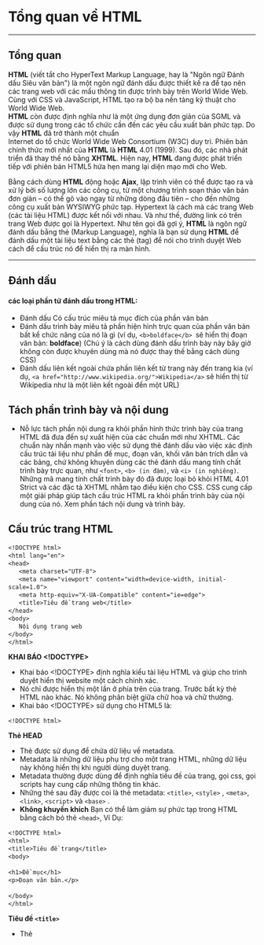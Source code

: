 # Tổng quan về HTML
--- 
## Tổng quan 
  **HTML**  (viết tắt cho HyperText Markup Language, hay là "Ngôn ngữ Đánh dấu Siêu văn bản") là một ngôn ngữ đánh dấu được thiết kế ra để tạo nên các trang web
với các mẩu thông tin được trình bày trên World Wide Web. Cùng với CSS và JavaScript, HTML tạo ra bộ ba nền tảng kỹ thuật cho World Wide Web.  
**HTML** còn được định nghĩa như là một ứng dụng đơn giản của SGML và được sử dụng trong các tổ chức cần đến các yêu cầu xuất bản phức tạp. Do vậy **HTML** đã trở thành một chuẩn  
Internet do tổ chức World Wide Web Consortium (W3C) duy trì. Phiên bản chính thức mới nhất của **HTML** là **HTML** 4.01 (1999). Sau đó, các nhà phát triển đã thay thế nó bằng 
**XHTML**.
Hiện nay, **HTML** đang được phát triển tiếp với phiên bản HTML5 hứa hẹn mang lại diện mạo mới cho Web.  

Bằng cách dùng **HTML** động hoặc **Ajax**, lập trình viên có thể được tạo ra và xử lý bởi số lượng lớn các công cụ, từ một chương trình soạn thảo văn bản đơn giản – có thể 
gõ vào ngay từ những dòng đầu tiên – cho đến những công cụ xuất bản WYSIWYG phức tạp. Hypertext là cách mà các trang Web (các tài liệu HTML) được kết nối với nhau. Và như thế,
đường link có trên trang Web được gọi là Hypertext. Như tên gọi đã gợi ý, **HTML** là ngôn ngữ đánh dấu bằng thẻ (Markup Language), nghĩa là bạn sử dụng **HTML** để đánh dấu một 
tài liệu text bằng các thẻ (tag) để nói cho trình duyệt Web cách để cấu trúc nó để hiển thị ra màn hình.  
***
## Đánh dấu
 #### các loại phần tử đánh dấu trong **HTML**:
 - Đánh dấu Có cấu trúc miêu tả mục đích của phần văn bản
 - Đánh dấu trình bày miêu tả phần hiện hình trực quan của phần văn bản bất kể chức năng của nó là gì (ví dụ, ```<b>boldface</b> ```sẽ hiển thị đoạn văn bản: **boldface**) 
(Chú ý là cách dùng đánh dấu trình bày này bây giờ không còn được khuyên dùng mà nó được thay thế bằng cách dùng CSS)  
 - Đánh dấu liên kết ngoài chứa phần liên kết từ trang này đến trang kia (ví dụ, ```<a href="http://www.wikipedia.org/">Wikipedia</a>``` sẽ hiển thị từ Wikipedia như là một liên kết ngoài đến một URL)
## Tách phần trình bày và nội dung
 - Nỗ lực tách phần nội dung ra khỏi phần hình thức trình bày của trang HTML đã đưa đến sự xuất hiện của các chuẩn mới như XHTML. Các chuẩn này nhấn mạnh vào việc sử dụng thẻ đánh dấu vào việc xác định cấu trúc tài liệu như phần đề mục, đoạn văn, khối văn bản trích dẫn và các bảng, chứ không khuyên dùng các thẻ đánh dấu mang tính chất trình bày trực quan, như ```<font>```, ```<b> (in đậm)```, và ```<i> (in nghiêng)```. Những mã mang tính chất trình bày đó đã được loại bỏ khỏi HTML 4.01 Strict và các đặc tả XHTML nhằm tạo điều kiện cho CSS. CSS cung cấp một giải pháp giúp tách cấu trúc HTML ra khỏi phần trình bày của nội dung của nó. Xem phần tách nội dung và trình bày.
 ## Cấu trúc trang HTML
 ``` 
 <!DOCTYPE html>
<html lang="en">
<head>
    <meta charset="UTF-8">
    <meta name="viewport" content="width=device-width, initial-scale=1.0">
    <meta http-equiv="X-UA-Compatible" content="ie=edge">
    <title>Tiêu đề trang web</title>
</head>
<body>
    Nội dụng trang web
</body>
</html>
```
**KHAI BÁO <!DOCTYPE>**  
- Khai báo <!DOCTYPE> định nghĩa kiểu tài liệu HTML và giúp cho trình duyệt hiển thị website một cách chính xác.  
- Nó chỉ được hiển thị một lần ở phía trên của trang. Trước bất kỳ thẻ HTML nào khác. Nó không phân biệt giữa chữ hoa và chữ thường.  
- Khai báo <!DOCTYPE> sử dụng cho HTML5 là:  
```
<!DOCTYPE html>
```
**Thẻ HEAD**  
- Thẻ <head> được sử dụng để chứa dữ liệu về metadata.  
- Metadata là những dữ liệu phụ trợ cho một trang HTML, những dữ liệu này không hiển thị khi người dùng duyệt trang.  
- Metadata thường được dùng để định nghĩa tiêu đề của trang, gọi css, gọi scripts hay cung cấp những thông tin khác.  
- Những thẻ sau đây được coi là thẻ metadata: ```<title>```, ```<style>``` , ```<meta>```,```<link>```, ```<script>``` và ```<base>``` .  
- **Không khuyến khích** Bạn có thể làm giảm sự phức tạp trong HTML bằng cách bỏ thẻ ```<head>```, Ví Dụ:
 ```
 <!DOCTYPE html>
<html>
<title>Tiêu đề trang</title>
<body>
 
<h1>Đề mục</h1>
<p>Đoạn văn bản.</p>
 
</body>
</html>
```
**Tiêu đề ```<title>```**
- Thẻ <title> được dùng để tạo tiêu đề cho trang HTML.
- Thẻ <title> là thẻ bắt buộc trong HTML/XHTML.
- Thẻ <title> có các chức năng:  
  * tạo tiêu đề cho trang, hiển thị trên thanh công cụ của trình duyệt  
  * được sử dụng làm tên trang khi bạn lưu vào bookmark của trình duyệt  
  * hiển thị ở phần tiêu đề trang trong kết quả tìm kiếm (VD: tìm kiếm của google)  
Ta có thể thấy qua Ví dụ sau:  
```<!DOCTYPE html>
<html>
<title>Tiêu đề của trang</title>

<body>
<p>Nội dung trong thẻ body sẽ được hiển thị trong cửa sổ trình duyệt.</p>
<p>Nội dung trong thẻ title sẽ không hiển thị.</p>
</body>

</html>
```
**Kết quả**
```
Nội dung trong thẻ body sẽ được hiển thị trong cửa sổ trình duyệt.

Nội dung trong thẻ title sẽ không hiển thị.
```
**Thẻ ```<style>``` trong HTML: **
- Thẻ <style> được sử dụng để chứa kiểu trang trí cho trang HTML.
- Trong thẻ <style> bạn có thể quy định cách các thành phần HTML sẽ được hiển thị trên trình duyệt:
 Ví Dụ:
 ```
 <!DOCTYPE html>
<html>

<title>Tiêu đề trang</title>

<style>
body {background-color:yellow;}
p {color:blue;}
</style>

<body>
<h1>Đây là đề mục</h1>
<p>Đây là đoạn văn bản.</p>
</body>

</html>
```
**Kết quả**  

![Kết quả](https://github.com/huynhdn147/SourceImage/blob/master/115744921_3332021253690574_2369636928626870614_n.png)  
---
**Thẻ ```<link>``` trong HTML:**
- Thẻ <link> dùng để liên kết tới các tài nguyên bên ngoài trang HTML.  
- Thẻ <link> hầu hết được dùng để gọi tới các tệp tin CSS:  
```<link rel="stylesheet" href="style.css">```


